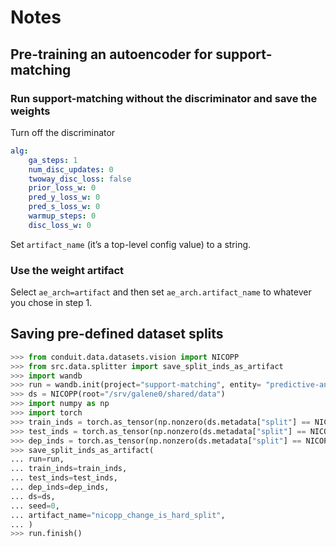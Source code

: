 # Notes

## Pre-training an autoencoder for support-matching

### Run support-matching without the discriminator and save the weights

Turn off the discriminator
```yaml
alg:
    ga_steps: 1
    num_disc_updates: 0
    twoway_disc_loss: false
    prior_loss_w: 0
    pred_y_loss_w: 0
    pred_s_loss_w: 0
    warmup_steps: 0
    disc_loss_w: 0
```

Set `artifact_name` (it’s a top-level config value) to a string.

### Use the weight artifact

Select `ae_arch=artifact` and then set `ae_arch.artifact_name` to whatever you chose in step 1.


## Saving pre-defined dataset splits

```python
>>> from conduit.data.datasets.vision import NICOPP
>>> from src.data.splitter import save_split_inds_as_artifact
>>> import wandb
>>> run = wandb.init(project="support-matching", entity= "predictive-analytics-lab", dir="local_logging")
>>> ds = NICOPP(root="/srv/galene0/shared/data")
>>> import numpy as np
>>> import torch
>>> train_inds = torch.as_tensor(np.nonzero(ds.metadata["split"] == NICOPP.Split.TRAIN.value)[0])
>>> test_inds = torch.as_tensor(np.nonzero(ds.metadata["split"] == NICOPP.Split.TEST.value)[0])
>>> dep_inds = torch.as_tensor(np.nonzero(ds.metadata["split"] == NICOPP.Split.VAL.value)[0])
>>> save_split_inds_as_artifact(
... run=run,
... train_inds=train_inds,
... test_inds=test_inds,
... dep_inds=dep_inds,
... ds=ds,
... seed=0,
... artifact_name="nicopp_change_is_hard_split",
... )
>>> run.finish()
```
